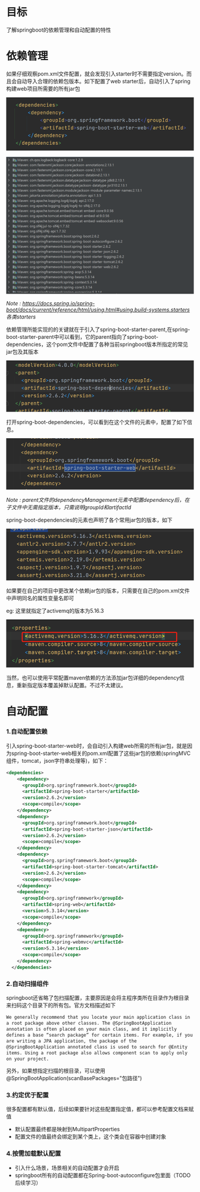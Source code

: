 # 目标

了解springboot的依赖管理和自动配置的特性

# 依赖管理

如果仔细观察pom.xml文件配置，就会发现引入starter时不需要指定version。而且会自动导入合理的依赖包版本。如下配置了web starter后，自动引入了spring构建web项目所需要的所有jar包

![image-20220212172249456](images/2.springboot依赖管理和自动配置/image-20220212172249456.png)

![image-20220212172323168](images/2.springboot依赖管理和自动配置/image-20220212172323168.png)



*Note : https://docs.spring.io/spring-boot/docs/current/reference/html/using.html#using.build-systems.starters 各类starters*



依赖管理所能实现的的关键就在于引入了spring-boot-starter-parent,在spring-boot-starter-parent中可以看到，它的parent指向了spring-boot-dependencies，这个pom文件中配置了各种当前springboot版本所指定的常见jar包及其版本

![image-20220212172632246](images/2.springboot依赖管理和自动配置/image-20220212172632246.png)



打开spring-boot-dependencies，可以看到在这个文件的<dependencyManagement>元素中，配置了如下信息。

![image-20220212172946347](images/2.springboot依赖管理和自动配置/image-20220212172946347.png)



*Note : parent文件的dependencyManagement元素中配置dependency后，在子文件中无需指定版本，只需说明groupId和artifactId*



spring-boot-dependencies的<properties>元素也声明了各个常用jar包的版本，如下

![image-20220212173611977](images/2.springboot依赖管理和自动配置/image-20220212173611977.png)



如果要在自己的项目中更改某个依赖jar包的版本，只需要在自己的pom.xml文件中声明同名的属性变量名即可

eg: 这里就指定了activemq的版本为5.16.3

![image-20220212173745021](images/2.springboot依赖管理和自动配置/image-20220212173745021.png)

当然，也可以使用平常配置maven依赖的方法添加jar包详细的dependency信息，重新指定版本覆盖掉默认配置。不过不太建议。

# 自动配置

### 1.自动配置依赖

引入spring-boot-starter-web时，会自动引入构建web所需的所有jar包，就是因为spring-boot-starter-web相关的pom.xml配置了这些jar包的依赖(springMVC组件，tomcat，json字符串处理等)，如下：

```xml
<dependencies>
    <dependency>
      <groupId>org.springframework.boot</groupId>
      <artifactId>spring-boot-starter</artifactId>
      <version>2.6.2</version>
      <scope>compile</scope>
    </dependency>
    <dependency>
      <groupId>org.springframework.boot</groupId>
      <artifactId>spring-boot-starter-json</artifactId>
      <version>2.6.2</version>
      <scope>compile</scope>
    </dependency>
    <dependency>
      <groupId>org.springframework.boot</groupId>
      <artifactId>spring-boot-starter-tomcat</artifactId>
      <version>2.6.2</version>
      <scope>compile</scope>
    </dependency>
    <dependency>
      <groupId>org.springframework</groupId>
      <artifactId>spring-web</artifactId>
      <version>5.3.14</version>
      <scope>compile</scope>
    </dependency>
    <dependency>
      <groupId>org.springframework</groupId>
      <artifactId>spring-webmvc</artifactId>
      <version>5.3.14</version>
      <scope>compile</scope>
    </dependency>
  </dependencies>
```



### 2.自动扫描组件

springboot还省略了包扫描配置，主要原因是会将主程序类所在目录作为根目录来扫码这个目录下的所有包。官方文档描述如下

```
We generally recommend that you locate your main application class in a root package above other classes. The @SpringBootApplication annotation is often placed on your main class, and it implicitly defines a base “search package” for certain items. For example, if you are writing a JPA application, the package of the @SpringBootApplication annotated class is used to search for @Entity items. Using a root package also allows component scan to apply only on your project.
```

另外，如果想指定扫描的根目录，可以使用 @SpringBootApplication(scanBasePackages="包路径")



### 3.约定优于配置

很多配置都有默认值，后续如果要针对这些配置指定值，都可以参考配置文档来赋值

- 默认配置最终都是映射到MultipartProperties
- 配置文件的值最终会绑定到某个类上，这个类会在容器中创建对象



### 4.按需加载默认配置

- 引入什么场景，场景相关的自动配置才会开启
- springboot所有的自动配置都在Spring-boot-autoconfigure包里面（TODO 后续学习）





